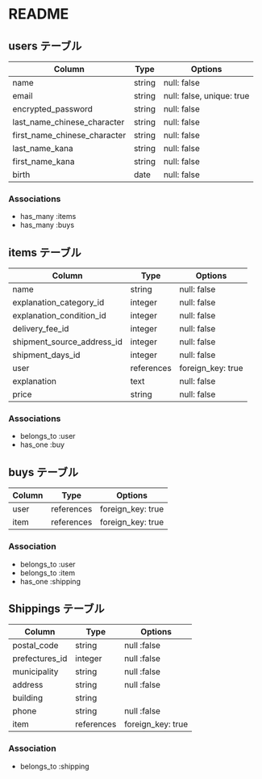 # README

## users テーブル

| Column                       | Type    | Options                   |
| ---------------------------- |---------| --------------------------|
| name                         | string  | null: false               |
| email                        | string  | null: false, unique: true |
| encrypted_password           | string  | null: false               |
| last_name_chinese_character  | string  | null: false               |
| first_name_chinese_character | string  | null: false               |
| last_name_kana               | string  | null: false               |
| first_name_kana              | string  | null: false               |
| birth                        | date    | null: false               |

### Associations

- has_many :items
- has_many :buys

## items テーブル

| Column                     | Type           | Options            |
| -------------------------- | -------------- | ------------------ |
| name                       | string         | null: false        |
| explanation_category_id    | integer        | null: false        |
| explanation_condition_id   | integer        | null: false        |
| delivery_fee_id            | integer        | null: false        |
| shipment_source_address_id | integer        | null: false        |
| shipment_days_id           | integer        | null: false        |
| user                       | references     | foreign_key: true  |
| explanation                | text           | null: false        |
| price                      | string         | null: false        |

### Associations

- belongs_to :user
- has_one :buy

## buys テーブル

| Column | Type       | Options           |
| ------ | ---------- | ----------------- |
| user   | references | foreign_key: true |
| item   | references | foreign_key: true |
### Association

- belongs_to :user
- belongs_to :item
- has_one :shipping

## Shippings テーブル

| Column           | Type       | Options           |
| ---------------- | ---------- | ----------------- |
| postal_code      | string     | null :false       |
| prefectures_id   | integer    | null :false       |
| municipality     | string     | null :false       |
| address          | string     | null :false       |
| building         | string     |                   |
| phone            | string     | null :false       |
| item             | references | foreign_key: true |

### Association
- belongs_to :shipping